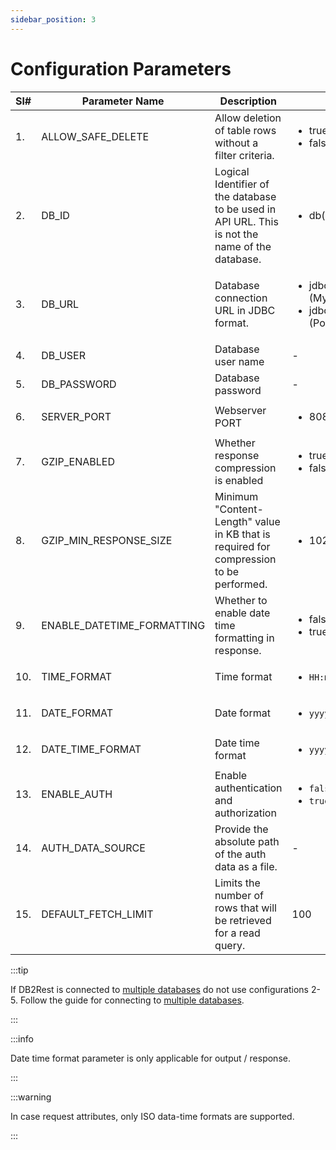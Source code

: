```yaml
---
sidebar_position: 3
---
```


# Configuration Parameters

| Sl# | Parameter Name             | Description                                                                                     | Allowed Values/Examples                                                                                                                       |
|-----|----------------------------|-------------------------------------------------------------------------------------------------|-----------------------------------------------------------------------------------------------------------------------------------------------|
| 1.  | ALLOW_SAFE_DELETE          | Allow deletion of table rows without a filter criteria.                                         | <ul><li>true(default)</li><li>false</li></ul>                                                                                                 |
| 2.  | DB_ID                      | Logical Identifier of the database to be used in API URL. This is not the name of the database. | <ul><li>db(default)</li></ul>                                                                                                                 |
| 3.  | DB_URL                     | Database connection URL in JDBC format.                                                         | <ul><li> jdbc:mysql://DB_SERVER_HOST:DB_PORT/DB_NAME (MySQL)</li><li> jdbc:postgresql://DB_SERVER_HOST:DB_PORT/DB_NAME (PostgreSQL)</li></ul> |
| 4.  | DB_USER                    | Database user name                                                                              | -                                                                                                                                             |
| 5.  | DB_PASSWORD                | Database password                                                                               | -                                                                                                                                             |
| 6.  | SERVER_PORT                | Webserver PORT                                                                                  | <ul><li>8080(default)</li></ul>                                                                                                               |
| 7.  | GZIP_ENABLED               | Whether response compression is enabled                                                         | <ul><li>true</li><li>false (default)</li></ul>                                                                                                |
| 8.  | GZIP_MIN_RESPONSE_SIZE     | Minimum "Content-Length" value in KB that is required for compression to be performed.          | <ul><li>1024(default)</li></ul>                                                                                                               |
| 9.  | ENABLE_DATETIME_FORMATTING | Whether to enable date time formatting in response.                                             | <ul><li>false(default)</li><li>true</li></ul>                                                                                                 |
| 10. | TIME_FORMAT                | Time format                                                                                     | <ul><li>`HH:mm:ss`(default)</li></ul>                                                                                                         |
| 11. | DATE_FORMAT                | Date format                                                                                     | <ul><li>`yyyy-MM-dd`(default)</li></ul>                                                                                                       |
| 12. | DATE_TIME_FORMAT           | Date time format                                                                                | <ul><li>`yyyy-MM-dd HH:mm:ss`(default)</li></ul>                                                                                              |
| 13. | ENABLE_AUTH                | Enable authentication and authorization                                                         | <ul><li>`false`(default)</li><li>`true`</li></ul>                                                                                             |
| 14. | AUTH_DATA_SOURCE           | Provide the absolute path of the auth data as a file.                                           | -                                                                                                                                             |
| 15. | DEFAULT_FETCH_LIMIT        | Limits the number of rows that will be retrieved for a read query.                              | 100                                                                                                                                           |



:::tip

If DB2Rest is connected to [multiple databases](./multidb/connect-multiple-db) do not use configurations 2-5. 
Follow the guide for connecting to [multiple databases](./multidb/connect-multiple-db).

:::


:::info

Date time format parameter is only applicable for output / response. 

:::


:::warning

In case request attributes, only ISO data-time formats are supported. 

:::
